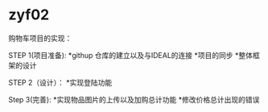 # zyf02
购物车项目的实现：

STEP 1(项目准备):
*githup 仓库的建立以及与IDEAL的连接 
*项目的同步 
*整体框架的设计


STEP 2（设计）：
*实现登陆功能 


Step 3(完善): 
*实现物品图片的上传以及加购总计功能
*修改价格总计出现的错误
